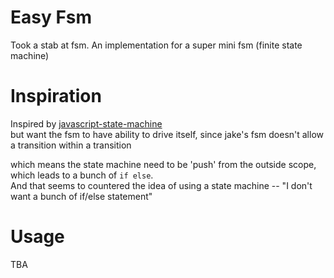 # Easy Fsm
Took a stab at fsm. An implementation for a super mini fsm (finite state machine)  
 
# Inspiration  
Inspired by [javascript-state-machine](https://github.com/jakesgordon/javascript-state-machine)  
but want the fsm to have ability to drive itself, since jake's fsm doesn't allow a transition within a transition 

which means the state machine need to be 'push' from the outside scope, which leads to a bunch of `if else`.  
And that seems to countered the idea of using a state machine -- "I don't want a bunch of if/else statement"

# Usage
TBA
